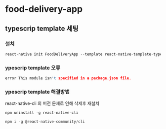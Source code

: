 # food-delivery-app

## typescrip template 세팅

### 설치
```c
react-native init FoodDeliveryApp --template react-native-template-typescript
```

### ypescrip template 오류
```c
error This module isn't specified in a package.json file.
```

### ypescrip template 해결방법
react-native-cli 의 버전 문제로 인해 삭제후 재설치
```c
npm uninstall -g react-native-cli
```
```c
npm i -g @react-native-community/cli
```
